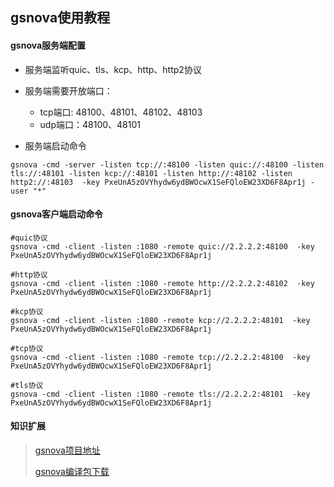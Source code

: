 ## gsnova使用教程

#### gsnova服务端配置

- 服务端监听quic、tls、kcp、http、http2协议
- 服务端需要开放端口：
  - tcp端口: 48100、48101、48102、48103
  - udp端口：48100、48101

- 服务端启动命令

```
gsnova -cmd -server -listen tcp://:48100 -listen quic://:48100 -listen tls://:48101 -listen kcp://:48101 -listen http://:48102 -listen http2://:48103  -key PxeUnA5zOVYhydw6ydBWOcwX1SeFQloEW23XD6F8Apr1j -user "*"
```

#### gsnova客户端启动命令

```
#quic协议
gsnova -cmd -client -listen :1080 -remote quic://2.2.2.2:48100  -key PxeUnA5zOVYhydw6ydBWOcwX1SeFQloEW23XD6F8Apr1j

#http协议
gsnova -cmd -client -listen :1080 -remote http://2.2.2.2:48102  -key PxeUnA5zOVYhydw6ydBWOcwX1SeFQloEW23XD6F8Apr1j

#kcp协议
gsnova -cmd -client -listen :1080 -remote kcp://2.2.2.2:48101  -key PxeUnA5zOVYhydw6ydBWOcwX1SeFQloEW23XD6F8Apr1j

#tcp协议
gsnova -cmd -client -listen :1080 -remote tcp://2.2.2.2:48100  -key PxeUnA5zOVYhydw6ydBWOcwX1SeFQloEW23XD6F8Apr1j

#tls协议
gsnova -cmd -client -listen :1080 -remote tls://2.2.2.2:48101  -key PxeUnA5zOVYhydw6ydBWOcwX1SeFQloEW23XD6F8Apr1j

```



#### 知识扩展

> [gsnova项目地址](https://github.com/yinqiwen/gsnova)
>
> [gsnova编译包下载](https://github.com/yinqiwen/gsnova/releases)

